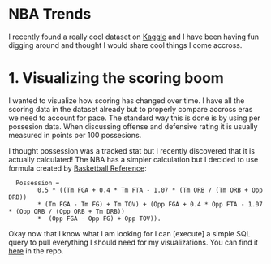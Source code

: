 # NBA Trends


I recently found a really cool dataset on [Kaggle](https://www.kaggle.com/wyattowalsh/basketball) and I have been having fun digging around and thought I would share cool things I come accross.

# 1. Visualizing the scoring boom

I wanted to visualize how scoring has changed over time. I have all the scoring data in the dataset already but to properly compare accross eras we need to account for pace. The standard way this is done is by using per possesion data. When discussing offense and defensive rating it is usually measured in points per 100 possesions.

I thought possession was a tracked stat but I recently discovered that it is actually calculated! The NBA has a simpler calculation but I decided to use formula created by [Basketball Reference](https://www.basketball-reference.com//about/glossary.html#poss):

      Possession = 
            0.5 * ((Tm FGA + 0.4 * Tm FTA - 1.07 * (Tm ORB / (Tm ORB + Opp DRB)) 
            * (Tm FGA - Tm FG) + Tm TOV) + (Opp FGA + 0.4 * Opp FTA - 1.07 * (Opp ORB / (Opp ORB + Tm DRB))
            *  (Opp FGA - Opp FG) + Opp TOV)).
      
Okay now that I know what I am looking for I can [execute] a simple SQL query to pull everything I should need for my visualizations. You can find it [here](https://github.com/zachary-allee/My-projects/blob/main/pointsandpossesions.sql) in the repo.
